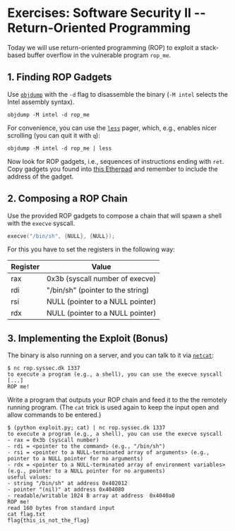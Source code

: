 # Exercises: Software Security II -- Return-Oriented Programming


Today we will use return-oriented programming (ROP) to exploit a stack-based
buffer overflow in the vulnerable program `rop_me`.


## 1. Finding ROP Gadgets

Use [`objdump`](https://man.archlinux.org/man/objdump.1) with the `-d` flag to
disassemble the binary (`-M intel` selects the Intel assembly syntax).
```
objdump -M intel -d rop_me
```
For convenience, you can use the [`less`](https://man.archlinux.org/man/less.1)
pager, which, e.g., enables nicer scrolling (you can quit it with `q`):
```
objdump -M intel -d rop_me | less
```
Now look for ROP gadgets, i.e., sequences of instructions ending with `ret`.
Copy gadgets you found into [this
Etherpad](https://ep.mafiasi.de/p/6cb4cdb5c1bed526-syssec_rop_gadgets) and
remember to include the address of the gadget.



## 2. Composing a ROP Chain


Use the provided ROP gadgets to compose a chain that will spawn a shell with
the `execve` syscall.
```c
execve("/bin/sh", {NULL}, {NULL});
```
For this you have to set the registers in the following way:

| Register | Value                             |
| -------- | --------------------------------- |
| rax      | 0x3b (syscall number of execve)   |
| rdi      | "/bin/sh" (pointer to the string) |
| rsi      | NULL (pointer to a NULL pointer)  |
| rdx      | NULL (pointer to a NULL pointer)  |



## 3. Implementing the Exploit (Bonus)

The binary is also running on a server, and you can talk to it via
[`netcat`](https://man.archlinux.org/man/netcat.1):
```
$ nc rop.syssec.dk 1337
to execute a program (e.g., a shell), you can use the execve syscall
[...]
ROP me!
```

Write a program that outputs your ROP chain and feed it to the the remotely running program.
(The `cat` trick is used again to keep the input open and allow commands to be entered.)
```
$ (python exploit.py; cat) | nc rop.syssec.dk 1337
to execute a program (e.g., a shell), you can use the execve syscall
- rax = 0x3b (syscall number)
- rdi = <pointer to the command> (e.g., "/bin/sh")
- rsi = <pointer to a NULL-terminated array of arguments> (e.g., pointer to a NULL pointer for no arguments)
- rdx = <pointer to a NULL-terminated array of environment variables> (e.g., pointer to a NULL pointer for no arguments)
useful values:
- string "/bin/sh" at address 0x402012
- pointer "(nil)" at address 0x404080
- readable/writable 1024 B array at address  0x4040a0
ROP me!
read 160 bytes from standard input
cat flag.txt
flag{this_is_not_the_flag}
```
